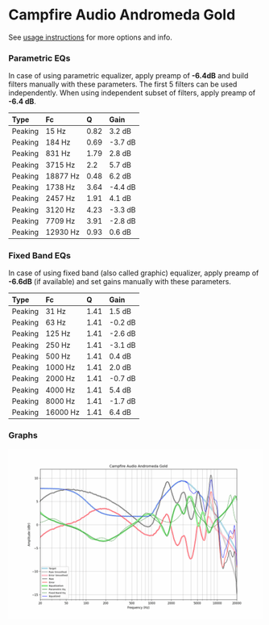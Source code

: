 # Campfire Audio Andromeda Gold
See [usage instructions](https://github.com/jaakkopasanen/AutoEq#usage) for more options and info.

### Parametric EQs
In case of using parametric equalizer, apply preamp of **-6.4dB** and build filters manually
with these parameters. The first 5 filters can be used independently.
When using independent subset of filters, apply preamp of **-6.4 dB**.

| Type    | Fc       |    Q | Gain    |
|:--------|:---------|:-----|:--------|
| Peaking | 15 Hz    | 0.82 | 3.2 dB  |
| Peaking | 184 Hz   | 0.69 | -3.7 dB |
| Peaking | 831 Hz   | 1.79 | 2.8 dB  |
| Peaking | 3715 Hz  | 2.2  | 5.7 dB  |
| Peaking | 18877 Hz | 0.48 | 6.2 dB  |
| Peaking | 1738 Hz  | 3.64 | -4.4 dB |
| Peaking | 2457 Hz  | 1.91 | 4.1 dB  |
| Peaking | 3120 Hz  | 4.23 | -3.3 dB |
| Peaking | 7709 Hz  | 3.91 | -2.8 dB |
| Peaking | 12930 Hz | 0.93 | 0.6 dB  |

### Fixed Band EQs
In case of using fixed band (also called graphic) equalizer, apply preamp of **-6.6dB**
(if available) and set gains manually with these parameters.

| Type    | Fc       |    Q | Gain    |
|:--------|:---------|:-----|:--------|
| Peaking | 31 Hz    | 1.41 | 1.5 dB  |
| Peaking | 63 Hz    | 1.41 | -0.2 dB |
| Peaking | 125 Hz   | 1.41 | -2.6 dB |
| Peaking | 250 Hz   | 1.41 | -3.1 dB |
| Peaking | 500 Hz   | 1.41 | 0.4 dB  |
| Peaking | 1000 Hz  | 1.41 | 2.0 dB  |
| Peaking | 2000 Hz  | 1.41 | -0.7 dB |
| Peaking | 4000 Hz  | 1.41 | 5.4 dB  |
| Peaking | 8000 Hz  | 1.41 | -1.7 dB |
| Peaking | 16000 Hz | 1.41 | 6.4 dB  |

### Graphs
![](./Campfire%20Audio%20Andromeda%20Gold.png)